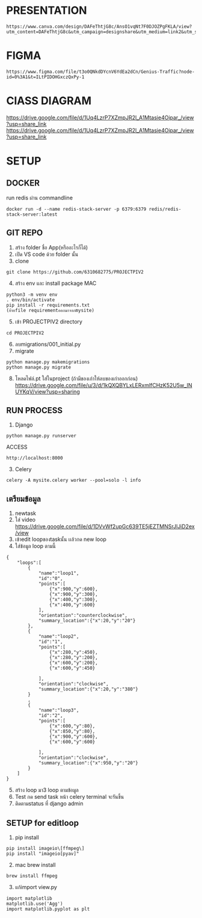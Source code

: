 # PRESENTATION

    https://www.canva.com/design/DAFeThtjG8c/AnsO1vqNt7F0DJOZPgFKLA/view?utm_content=DAFeThtjG8c&utm_campaign=designshare&utm_medium=link2&utm_source=sharebutton

# FIGMA

    https://www.figma.com/file/t3o0QNkdDYcnV6YdEa2dCn/Genius-Traffic?node-id=0%3A1&t=ILtPIDOHGxczQxPy-1

# ClASS DIAGRAM

https://drive.google.com/file/d/1Uq4LzrP7XZmpJR2l_A1Mtasie4Oipar_/view?usp=share_link
https://drive.google.com/file/d/1Uq4LzrP7XZmpJR2l_A1Mtasie4Oipar_/view?usp=share_link


# SETUP

## DOCKER
run redis  ผ่าน commandline 
```
docker run -d --name redis-stack-server -p 6379:6379 redis/redis-stack-server:latest
```
## GIT REPO
1.  สร้าง folder ชื่อ App(หรืออะไรก็ได้)
2.  เปิด VS code ด้วย folder นั้น
3.  clone 
```
git clone https://github.com/6310682775/PROJECTPIV2
```
4.  สร้าง env และ install package
MAC
```
python3 -m venv env
. env/bin/activate
pip install -r requirements.txt
(ย้ายfile requirementออกมาจากmysite) 
```
5.  เข้า PROJECTPIV2 directory
```
cd PROJECTPIV2
```
6.  ลบmigrations/001_initial.py
7.  migrate 
```
python manage.py makemigrations
python manage.py migrate
```
8.  โหลดไฟล์.pt ใส่ในproject (ถ้ามีของเก่าให้ลบของเก่าออกก่อน)
https://drive.google.com/file/u/3/d/1kQXQBYLxLERxmlfCHzK52U5w_INUYKqV/view?usp=sharing

## RUN PROCESS
1.  Django
```
python manage.py runserver
```
ACCESS
```
http://localhost:8000
```
3.  Celery
```
celery -A mysite.celery worker --pool=solo -l info
```

## เตรียมข้อมูล
1.  newtask
2.  ใส่ video
https://drive.google.com/file/d/1DVvWf2upGc639TE5jEZTMNSrJlJiD2ex/view
3.  เข้าedit loopของtaskนั้น เเล้วกด new loop
4.  ใส่ข้อมูล loop ตามนี้
```
{
    "loops":[
        {
            "name":"loop1",
            "id":"0",
            "points":[
                {"x":900,"y":600},
                {"x":900,"y":300},
                {"x":400,"y":300},
                {"x":400,"y":600}
            ],
            "orientation":"counterclockwise",
            "summary_location":{"x":20,"y":"20"}
        },
        {
            "name":"loop2",
            "id":"1",
            "points":[
                {"x":280,"y":450},
                {"x":280,"y":200},
                {"x":600,"y":200},
                {"x":600,"y":450}
                
            ],
            "orientation":"clockwise",
            "summary_location":{"x":20,"y":"380"}
        }
        ,
        {
            "name":"loop3",
            "id":"2",
            "points":[
                {"x":600,"y":80},
                {"x":850,"y":80},
                {"x":900,"y":600},
                {"x":600,"y":600}
                
            ],
            "orientation":"clockwise",
            "summary_location":{"x":950,"y":"20"}
        }
    ]
}
```
5.  สร้าง loop มา3 loop ตามข้อมูล
6.  Test กด send task หน้า celery terminal จะรันขึ้น
7.  ติดตามstatus ที่ django admin

## SETUP for editloop
1.  pip install
```
pip install imageio\[ffmpeg\]
pip install "imageio[pyav]"
```
2.  mac brew install
```
brew install ffmpeg
```
3.  แก้import view.py
```
import matplotlib
matplotlib.use('Agg') 
import matplotlib.pyplot as plt
```

